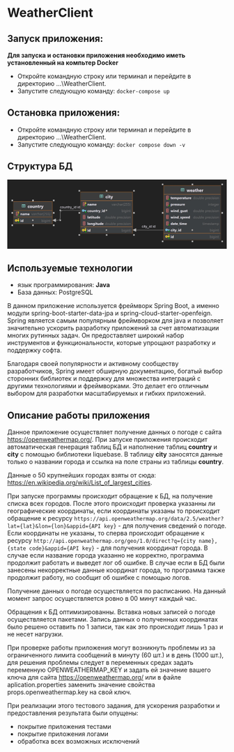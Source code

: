 # WeatherClient

## Запуск приложения:

**Для запуска и остановки приложения необходимо иметь установленный на компьтер Docker**
* Откройте командную строку или терминал и перейдите в директорию ...\WeatherClient.
* Запустите следующую команду: `docker-compose up`

## Остановка приложения:
* Откройте командную строку или терминал и перейдите в директорию ...\WeatherClient.
* Запустите следующую команду: `docker compose down -v`

## Структура БД
![схема приложения](https://github.com/Gorchanyuk/WeatherClient/blob/master/docs/%D0%A1%D1%85%D0%B5%D0%BC%D0%B0%20%D0%91%D0%94.jpg?raw=true)

## Используемые технологии
* язык программирования: **Java**
* База данных: PostgreSQL

В данном приложение используется фреймворк Spring Boot, а именно модули spring-boot-starter-data-jpa и spring-cloud-starter-openfeign.
Spring является самым популярным фреймворком для java и позволяет значительно ускорить разработку приложений за счет автоматизации многих рутинных задач. Он предоставляет широкий набор инструментов и функциональности, которые упрощают разработку и поддержку софта.

Благодаря своей популярности и активному сообществу разработчиков, Spring имеет обширную документацию, богатый выбор сторонних библиотек и поддержку для множества интеграций с другими технологиями и фреймворками. Это делает его отличным выбором для разработки масштабируемых и гибких приложений.

## Описание работы приложения

Данное приложение осуществляет получение данных о погоде с сайта https://openweathermap.org/. При запуске приложения происходит автоматическая генерация таблиц БД и наполнение таблиц **country** и **city** с помощью библиотеки liquebase. 
В таблицу **city** заносятся данные только о названии города и ссылка на поле страны из таблицы **country**.

Данные о 50 крупнейших городах взяты от сюда: https://en.wikipedia.org/wiki/List_of_largest_cities.


При запуске программы происходит обращение к БД, на получение списка всех городов. После этого происходит проверка указанны ли географические координаты, если координаты указаны то происходит обращение 
к ресурсу `https://api.openweathermap.org/data/2.5/weather?lat={lat}&lon={lon}&appid={API key}` - для получения сведений о погоде. 
Если координаты не указаны, то сперва происходит обращение к ресурсу `http://api.openweathermap.org/geo/1.0/direct?q={city name},{state code}&appid={API key}` - для получения координат города. В случае если название города указанно не корректно, программа продолжит работать и выведет лог об ошибке.
В случае если в БД были занесены некорректные данные координат города, то программа также продолжит работу, но сообщит об ошибке с помощью логов.

Получение данных о погоде осуществляется по расписанию. На данный момент запрос осуществляется ровно в 00 минут каждый час.

Обращения к БД оптимизированны. Вставка новых записей о погоде осуществляется пакетами. Запись данных о полученных координатах было решено оставить по 1 записи, так как это происходит лишь 1 раз и не несет нагрузки.

При проверке работы приложения могут возникнуть проблемы из за ограниченного лимита сообщений в минуту (60 шт.) и в день (1000 шт.), для решения проблемы следует в переменных средах задать переменную OPENWEATHERMAP_KEY и задать ей значение вашего ключа для сайта https://openweathermap.org/
или в файле aplication.properties заменить значение свойства props.openweathermap.key на свой ключ.

При реализации этого тестового задания, для ускорения разработки и предоставления результата были опущены:
* покрытие приложения тестами
* покрытие приложения логами
* обработка всех возможных исключений
